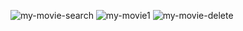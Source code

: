 ![my-movie-search](https://user-images.githubusercontent.com/83403330/153060544-16af17e4-6334-431f-8be2-77e42b26b76f.png)
![my-movie1](https://user-images.githubusercontent.com/83403330/153060552-7d2ea83d-83fc-47f0-91f6-2abf0a267718.png)
![my-movie-delete](https://user-images.githubusercontent.com/83403330/153060558-fd0a97a8-ff50-4754-ba59-4a853dc34ad4.png)
